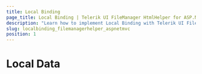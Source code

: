 ```yaml
---
title: Local Binding
page_title: Local Binding | Telerik UI FileManager HtmlHelper for ASP.NET MVC
description: "Learn how to implement Local Binding with Telerik UI FileManager HtmlHelper for ASP.NET MVC."
slug: localbinding_filemanagerhelper_aspnetmvc
position: 1
---
```


# Local Data
